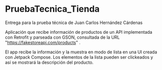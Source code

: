 # PruebaTecnica_Tienda
Entrega para la prueba técnica de Juan Carlos Hernández Cárdenas

Aplicación que recibe información de productos de un API implementada con Retrofit y parseada con GSON, consultada de la URL "https://fakestoreapi.com/products" .

El app recibe la información y la muestra en modo de lista en una UI creada con Jetpack Compose. Los elementos de la lista pueden ser clickeados y así se mostrará la descripción del producto.




